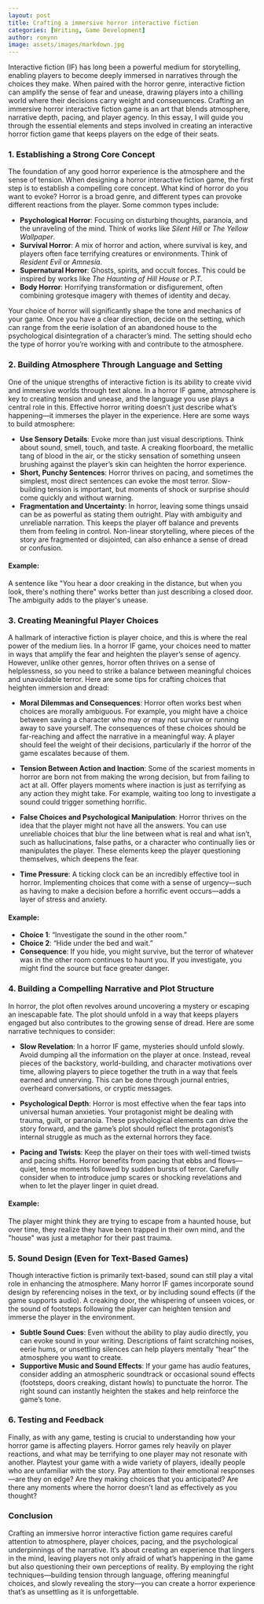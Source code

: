 ```yaml
---
layout: post
title: Crafting a immersive horror interactive fiction
categories: [Writing, Game Development]
author: ronynn
image: assets/images/markdown.jpg
---
```


Interactive fiction (IF) has long been a powerful medium for storytelling, enabling players to become deeply immersed in narratives through the choices they make. When paired with the horror genre, interactive fiction can amplify the sense of fear and unease, drawing players into a chilling world where their decisions carry weight and consequences. Crafting an immersive horror interactive fiction game is an art that blends atmosphere, narrative depth, pacing, and player agency. In this essay, I will guide you through the essential elements and steps involved in creating an interactive horror fiction game that keeps players on the edge of their seats.

### 1. **Establishing a Strong Core Concept**

The foundation of any good horror experience is the atmosphere and the sense of tension. When designing a horror interactive fiction game, the first step is to establish a compelling core concept. What kind of horror do you want to evoke? Horror is a broad genre, and different types can provoke different reactions from the player. Some common types include:

- **Psychological Horror**: Focusing on disturbing thoughts, paranoia, and the unraveling of the mind. Think of works like *Silent Hill* or *The Yellow Wallpaper*. 
- **Survival Horror**: A mix of horror and action, where survival is key, and players often face terrifying creatures or environments. Think of *Resident Evil* or *Amnesia*.
- **Supernatural Horror**: Ghosts, spirits, and occult forces. This could be inspired by works like *The Haunting of Hill House* or *P.T.*
- **Body Horror**: Horrifying transformation or disfigurement, often combining grotesque imagery with themes of identity and decay.

Your choice of horror will significantly shape the tone and mechanics of your game. Once you have a clear direction, decide on the setting, which can range from the eerie isolation of an abandoned house to the psychological disintegration of a character’s mind. The setting should echo the type of horror you’re working with and contribute to the atmosphere.

### 2. **Building Atmosphere Through Language and Setting**

One of the unique strengths of interactive fiction is its ability to create vivid and immersive worlds through text alone. In a horror IF game, atmosphere is key to creating tension and unease, and the language you use plays a central role in this. Effective horror writing doesn’t just describe what’s happening—it immerses the player in the experience. Here are some ways to build atmosphere:

- **Use Sensory Details**: Evoke more than just visual descriptions. Think about sound, smell, touch, and taste. A creaking floorboard, the metallic tang of blood in the air, or the sticky sensation of something unseen brushing against the player’s skin can heighten the horror experience.
- **Short, Punchy Sentences**: Horror thrives on pacing, and sometimes the simplest, most direct sentences can evoke the most terror. Slow-building tension is important, but moments of shock or surprise should come quickly and without warning.
- **Fragmentation and Uncertainty**: In horror, leaving some things unsaid can be as powerful as stating them outright. Play with ambiguity and unreliable narration. This keeps the player off balance and prevents them from feeling in control. Non-linear storytelling, where pieces of the story are fragmented or disjointed, can also enhance a sense of dread or confusion.

#### Example:
A sentence like "You hear a door creaking in the distance, but when you look, there's nothing there" works better than just describing a closed door. The ambiguity adds to the player's unease.

### 3. **Creating Meaningful Player Choices**

A hallmark of interactive fiction is player choice, and this is where the real power of the medium lies. In a horror IF game, your choices need to matter in ways that amplify the fear and heighten the player’s sense of agency. However, unlike other genres, horror often thrives on a sense of helplessness, so you need to strike a balance between meaningful choices and unavoidable terror. Here are some tips for crafting choices that heighten immersion and dread:

- **Moral Dilemmas and Consequences**: Horror often works best when choices are morally ambiguous. For example, you might have a choice between saving a character who may or may not survive or running away to save yourself. The consequences of these choices should be far-reaching and affect the narrative in a meaningful way. A player should feel the weight of their decisions, particularly if the horror of the game escalates because of them.
  
- **Tension Between Action and Inaction**: Some of the scariest moments in horror are born not from making the wrong decision, but from failing to act at all. Offer players moments where inaction is just as terrifying as any action they might take. For example, waiting too long to investigate a sound could trigger something horrific.

- **False Choices and Psychological Manipulation**: Horror thrives on the idea that the player might not have all the answers. You can use unreliable choices that blur the line between what is real and what isn’t, such as hallucinations, false paths, or a character who continually lies or manipulates the player. These elements keep the player questioning themselves, which deepens the fear.

- **Time Pressure**: A ticking clock can be an incredibly effective tool in horror. Implementing choices that come with a sense of urgency—such as having to make a decision before a horrific event occurs—adds a layer of stress and anxiety.

#### Example:
- **Choice 1**: “Investigate the sound in the other room.”
- **Choice 2**: “Hide under the bed and wait.”
- **Consequence**: If you hide, you might survive, but the terror of whatever was in the other room continues to haunt you. If you investigate, you might find the source but face greater danger.

### 4. **Building a Compelling Narrative and Plot Structure**

In horror, the plot often revolves around uncovering a mystery or escaping an inescapable fate. The plot should unfold in a way that keeps players engaged but also contributes to the growing sense of dread. Here are some narrative techniques to consider:

- **Slow Revelation**: In a horror IF game, mysteries should unfold slowly. Avoid dumping all the information on the player at once. Instead, reveal pieces of the backstory, world-building, and character motivations over time, allowing players to piece together the truth in a way that feels earned and unnerving. This can be done through journal entries, overheard conversations, or cryptic messages.
  
- **Psychological Depth**: Horror is most effective when the fear taps into universal human anxieties. Your protagonist might be dealing with trauma, guilt, or paranoia. These psychological elements can drive the story forward, and the game’s plot should reflect the protagonist’s internal struggle as much as the external horrors they face.

- **Pacing and Twists**: Keep the player on their toes with well-timed twists and pacing shifts. Horror benefits from pacing that ebbs and flows—quiet, tense moments followed by sudden bursts of terror. Carefully consider when to introduce jump scares or shocking revelations and when to let the player linger in quiet dread.

#### Example:
The player might think they are trying to escape from a haunted house, but over time, they realize they have been trapped in their own mind, and the "house" was just a metaphor for their past trauma.

### 5. **Sound Design (Even for Text-Based Games)**

Though interactive fiction is primarily text-based, sound can still play a vital role in enhancing the atmosphere. Many horror IF games incorporate sound design by referencing noises in the text, or by including sound effects (if the game supports audio). A creaking door, the whispering of unseen voices, or the sound of footsteps following the player can heighten tension and immerse the player in the environment.

- **Subtle Sound Cues**: Even without the ability to play audio directly, you can evoke sound in your writing. Descriptions of faint scratching noises, eerie hums, or unsettling silences can help players mentally “hear” the atmosphere you want to create.
- **Supportive Music and Sound Effects**: If your game has audio features, consider adding an atmospheric soundtrack or occasional sound effects (footsteps, doors creaking, distant howls) to punctuate the horror. The right sound can instantly heighten the stakes and help reinforce the game’s tone.

### 6. **Testing and Feedback**

Finally, as with any game, testing is crucial to understanding how your horror game is affecting players. Horror games rely heavily on player reactions, and what may be terrifying to one player may not resonate with another. Playtest your game with a wide variety of players, ideally people who are unfamiliar with the story. Pay attention to their emotional responses—are they on edge? Are they making choices that you anticipated? Are there any moments where the horror doesn’t land as effectively as you thought?

### Conclusion

Crafting an immersive horror interactive fiction game requires careful attention to atmosphere, player choices, pacing, and the psychological underpinnings of the narrative. It’s about creating an experience that lingers in the mind, leaving players not only afraid of what’s happening in the game but also questioning their own perceptions of reality. By employing the right techniques—building tension through language, offering meaningful choices, and slowly revealing the story—you can create a horror experience that’s as unsettling as it is unforgettable.